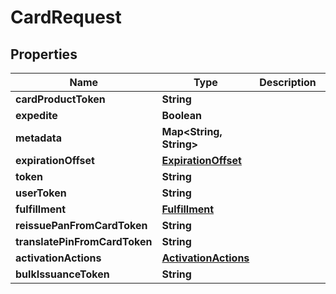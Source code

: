 
# CardRequest

## Properties
Name | Type | Description | Notes
------------ | ------------- | ------------- | -------------
**cardProductToken** | **String** |  | 
**expedite** | **Boolean** |  |  [optional]
**metadata** | **Map&lt;String, String&gt;** |  |  [optional]
**expirationOffset** | [**ExpirationOffset**](ExpirationOffset.md) |  |  [optional]
**token** | **String** |  |  [optional]
**userToken** | **String** |  | 
**fulfillment** | [**Fulfillment**](Fulfillment.md) |  |  [optional]
**reissuePanFromCardToken** | **String** |  |  [optional]
**translatePinFromCardToken** | **String** |  |  [optional]
**activationActions** | [**ActivationActions**](ActivationActions.md) |  |  [optional]
**bulkIssuanceToken** | **String** |  |  [optional]



